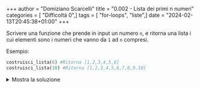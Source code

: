 +++
author = "Domiziano Scarcelli"
title = "0.002 - Lista dei primi n numeri"
categories = [ "Difficoltà 0",]
tags = [ "for-loops", "liste",]
date = "2024-02-13T20:45:38+01:00"
+++

Scrivere una funzione che prende in input un numero `n`, e ritorna una lista i cui elementi sono i numeri che vanno da `1` ad `n` compresi.

Esempio:

```python
costruisci_lista(6) #Ritorna [1,2,3,4,5,6]
costruisci_lista(10) #Ritorna [1,2,3,4,5,6,7,8,9,10]
```
<details>
<summary>Mostra la soluzione</summary>

```python
def costruisci_lista(n):
	lista = []
	for i in range(n):
		lista.append(i+1)
	return lista

#Soluzione alternativa
def costruisci_lista(n):
	lista = []
	for i in range(1, n+1):
		lista.append(i)
	return lista
```

</details>

